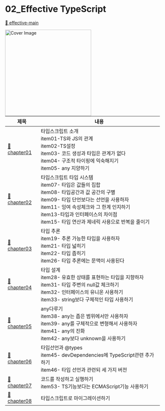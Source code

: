 # 02_Effective TypeScript

[:memo: effective-main][ effective-main ]

<img src="https://github.com/thdud2262/study-typescript/assets/85012454/531b6998-533b-45b2-a52a-50881c6b4ed8" width="280" title="Cover Image" align="left">

| 제목                          | 내용                                                                                                                                                                                                                                                                                    |
| ----------------------------- | --------------------------------------------------------------------------------------------------------------------------------------------------------------------------------------------------------------------------------------------------------------------------------------- |
| [:memo: chapter01][chapter01] | 타입스크립트 소개<br> item01-TS와 JS의 관계 <br> item02-TS설정 <br> item03- 코드 생성과 타입은 관계가 없다 <br> item04- 구조적 타이핑에 익숙해지기 <br> item05- any 지양하기                                                                                                            |
| [:memo: chapter02][chapter02] | 타입스크립트 타입 시스템 <br> item07- 타입은 값들의 집합<br> item08- 타입공간과 값 공간의 구별 <br> item09- 타입 단언보다는 선언을 사용하자 <br> item11- 잉여 속성체크와 그 한계 인지하기 <br> item13-타입과 인터페이스의 차이점 <br> item15- 타입 연산과 제네릭 사용으로 반복을 줄이기 |
| [:memo: chapter03][chapter03] | 타입 추론<br> item19- 추론 가능한 타입을 사용하자 <br> item21- 타입 넓히기 <br> item22- 타입 좁히기 <br> item26- 타입 추론에는 문맥이 사용된다                                                                                                                                          |
| [:memo: chapter04][chapter04] | 타입 설계<br> item28- 유효한 상태를 표현하는 타입을 지향하자 <br> item31- 타입 주변의 null값 체크하기<br> item32- 인터페이스의 유니온 사용하기 <br> item33- string보다 구체적인 타입 사용하기                                                                                           |
| [:memo: chapter05][chapter05] | any다루기<br> item38- any는 좁은 범위에서만 사용하자 <br> item39- any를 구체적으로 변형해서 사용하자 <br> item41- any의 진화<br> item42- any보다 unknown을 사용하기                                                                                                                     |
| [:memo: chapter06][chapter06] | 타입선언과 @types <br> item45- devDependencies에 TypeScript관련 추가하기<br> item46- 타입 선언과 관련되 세 가지 버전                                                                                                                                                                    |
| [:memo: chapter07][chapter07] | 코드를 작성하고 실행하기 <br> item53- TS기능보다는 ECMAScript기능 사용하기                                                                                                                                                                                                              |
| [:memo: chapter08][chapter08] | 타입스크립트로 마이그레이션하기                                                                                                                                                                                                                                                         |

[effective-main]: /B-Effective-TypeScript
[chapter01]: /B-Effective-TypeScript/CH01-TypeScript-intro
[chapter02]: /B-Effective-TypeScript/CH02-Type-System
[chapter03]: /B-Effective-TypeScript/CH03_Type-inference
[chapter04]: /B-Effective-TypeScript/CH04-Type-Design
[chapter05]: /B-Effective-TypeScript/CH05-any
[chapter06]: /B-Effective-TypeScript/CH06-Type-Declarations
[chapter07]: /B-Effective-TypeScript/CH07-Code-Write-Run
[chapter08]: /B-Effective-TypeScript/CH08-Migrate
